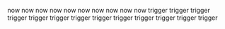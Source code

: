 now
now
now
now
now
now
now
now
now
now
trigger
trigger
trigger
trigger
trigger
trigger
trigger
trigger
trigger
trigger
trigger
trigger
trigger

